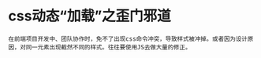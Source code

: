 # css动态“加载”之歪门邪道
	在前端项目开发中、团队协作时，免不了出现css命令冲突，导致样式被冲掉。或者因为设计原因，对同一元素出现截然不同的样式。往往要使用JS去做大量的修正。
<code>
<head>
<link rel="stylesheet" type="text/css" href="public.css" id="public" name="public"/>

<link rel="stylesheet" type="text/css" href="mouldeA.css" id="mouldeA" name="mouldeA"/>

<link rel="stylesheet" type="text/css" href="mouldeB.css" id="mouldeB" name="mouldeB"/>

<link rel="stylesheet" type="text/css" href="mouldeC.css" id="mouldeC" name="mouldeC"/>
<!--

    更多css link ......  
 -->
</head>
</code>
	通过link标签的disabled切换，实现加载DOM需要的css样式表
<code>
<script type="text/javascript">
  if (a){
  	document.getElementById("mouldeA").disabled = false;
  	document.getElementById("mouldeB").disabled = true;
  	document.getElementById("mouldeC").disabled = true;
  }else if (b){
  	document.getElementById("mouldeA").disabled = true;
  	document.getElementById("mouldeB").disabled = false;
  	document.getElementById("mouldeC").disabled = true;
  }else if(c){
  	document.getElementById("mouldeA").disabled = true;
  	document.getElementById("mouldeB").disabled = true;
  	document.getElementById("mouldeC").disabled = false;
  }else if(....){

  	//.........
  }
</script>
  </code>
# 背后的原理：
  CSSStyleSheet类型表示的是样式表，包括通过<link>元素包含的样式表和在<style>元素中定义的样式表。有读者可能记得，这两个元素本身分别是由HTMLLinkElement和HTMLStyleElement类型表示的。但是，CSSStyleSheet类型相对更加通用一些，它只表示样式表，而不管这些样式表在HTML中是如何定义的。此外，上述两个针对元素的类型允许修改HTML特性，但CSSStyleSheet对象则是一套只读的接口。使用下面的代码可以确定浏览器是否支持DOM2级样式表。

  CSSStyleSheet继承自StyleSheet，后者可以作为一个基础接口来定义非CSS样式表。从StyleSheet接口继承而来的属性如下。

* disabled：表示样式表是否被禁用的布尔值。这个属性是可读/写的，将这个值设置为true可以禁用样式表。
href：如果样式表是通过<link>包含的，则是样式表的URL；否则，是null。
* media：当前样式表支持的所有媒体类型的集合。与所有DOM集合一样，这个集合也有一个length属性和一个item()方法。也可以使用方括号语法取得结合中特定的项。如果集合是空列表项，表示样式表适用于所有媒体。在IE中，media是一个反映<link>和<style>元素media特性的字符串。
* ownerNode：指向拥有当前样式表的节点的指针，样式表可能是在HTML中通过<link>或<style>引入的。如果当前样式表是其它样式表通过@import导入的，则这个属性值为null。IE不支持这个属性。


parentStyleSheet：在当前样式表是通过@import导入的情况下，这个属性是一个指向导入它的样式表的指针。
* title：ownerNode中的title属性的值。
* type：表示样式表类型的字符串。对CSS样式表而言，这个字符串是“type/css”。
除了disabled属性之外，其它属性都是只读的。在支持以上所有这些属性的基础上，CSSStyleSheet类型还支持下列属性和方法：
* cssRules：样式表中包含的样式规则的集合。IE不支持这个属性，但有一个类似的rules属性。
* ownerRule：如果样式表是通过@import导入的，这个属性就是一个指针，指向表示导入的规则；否则，值为null。IE不支持这个属性。
* deleteRule(index)：删除cssRules集合中指定的位置的规则。IE不支持这个方法，但支持一个类似的removeRule()方法。
* insertRule(rule,index)：向cssRules集合中指定的位置插入rule字符串。IE不支持这个方法，但支持一个类似的addRule()方法
	
	
	


